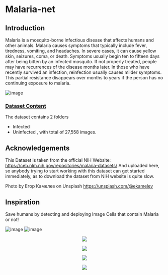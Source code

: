# Malaria-net

## Introduction

Malaria is a mosquito-borne infectious disease that affects humans and other animals. Malaria causes symptoms that typically include fever, tiredness, vomiting, and headaches. In severe cases, it can cause yellow skin, seizures, coma, or death. Symptoms usually begin ten to fifteen days after being bitten by an infected mosquito. If not properly treated, people may have recurrences of the disease months later. In those who have recently survived an infection, reinfection usually causes milder symptoms. This partial resistance disappears over months to years if the person has no continuing exposure to malaria.

![image](https://user-images.githubusercontent.com/33135767/97276018-ac32cb80-185c-11eb-8fa1-4eaf00b87d48.png)


### [Dataset Content]

The dataset contains 2 folders

* Infected
* Uninfected , with total of 27,558 images.

## Acknowledgements
This Dataset is taken from the official NIH Website: https://ceb.nlm.nih.gov/repositories/malaria-datasets/ And uploaded here, so anybody trying to start working with this dataset can get started immediately, as to download the dataset from NIH website is quite slow. 

Photo by Егор Камелев on Unsplash https://unsplash.com/@ekamelev

## Inspiration

Save humans by detecting and deploying Image Cells that contain Malaria or not!

![image](https://user-images.githubusercontent.com/33135767/97267511-480a0a80-1850-11eb-8ca0-69d715b29ec2.png) ![image](https://user-images.githubusercontent.com/33135767/97267493-417b9300-1850-11eb-82b0-2ef6a58ddc68.png)


<p align="center">
  <img src="https://user-images.githubusercontent.com/33135767/97267437-2f015980-1850-11eb-919f-3df63274d511.png"/>
</p>

<p align="center">
  <img src="https://user-images.githubusercontent.com/33135767/97267552-58ba8080-1850-11eb-9aed-75746f2fb876.png"/>
</p>

<p align="center">
  <img src="https://user-images.githubusercontent.com/33135767/97267430-2d379600-1850-11eb-803d-3e148bdcfb47.png"/>
</p>

<p align="center">
  <img src="https://user-images.githubusercontent.com/33135767/97251271-8b9f4d00-182d-11eb-8780-b2315cd5f7d4.gif"/>
</p>


[Dataset Content]: https://www.kaggle.com/iarunava/cell-images-for-detecting-malaria
